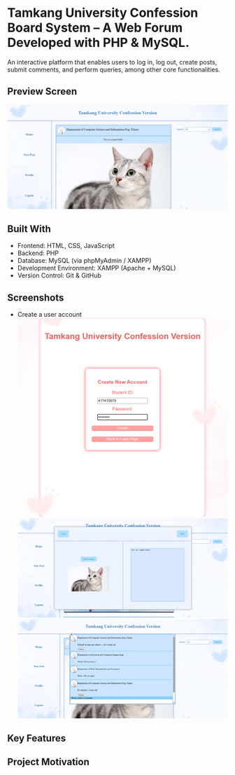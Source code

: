 # Tamkang University Confession Board System – A Web Forum Developed with PHP & MySQL.
An interactive platform that enables users to log in, log out, create posts, submit comments, and perform queries, among other core functionalities.
## Preview Screen
![Screenshot](images/home_screenshot.png)
## Built With
- Frontend: HTML, CSS, JavaScript
- Backend: PHP
- Database: MySQL (via phpMyAdmin / XAMPP)
- Development Environment: XAMPP (Apache + MySQL)
- Version Control: Git & GitHub
## Screenshots
- Create a user account
![Screenshot](images/creat_screenshot.png)
![Screenshot](images/post_screenshot.png)
![Screenshot](images/comment_screenshot.png)
## Key Features
## Project Motivation

